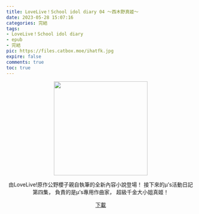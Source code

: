 ```yaml
---
title: LoveLive！School idol diary 04 ～西木野真姬～
date: 2023-05-28 15:07:16
categories: 完結
tags:
- LoveLive！School idol diary
- epub
- 完結
pic: https://files.catbox.moe/ihatfk.jpg
expire: false
comments: true
toc: true
---
```


<div style="text-align:center" class="kratos-post-content">

<img width="250px" src="https://files.catbox.moe/ihatfk.jpg">

<p>
由LoveLive!原作公野櫻子親自執筆的全新內容小說登場！
接下來的μ’s活動日記第四集，
負責的是μ’s專用作曲家，
超級千金大小姐真姬！
</p>

<p>
<a href="https://epubdatabase.azurewebsites.net/EBOOKS/EPUB/完結/LoveLive！School idol diary/LoveLive！School idol diary 04～西木野真姬～.epub?download=1">下載</a>
</p>

</div>